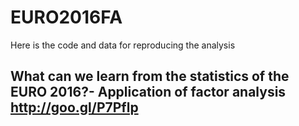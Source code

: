 # EURO2016FA
Here is the code and data for reproducing the analysis

## What can we learn from the statistics of the EURO 2016?- Application of factor analysis http://goo.gl/P7Pflp
